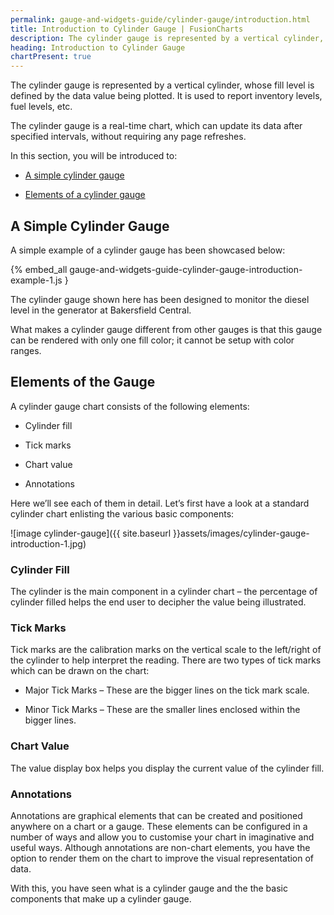 ```yaml
---
permalink: gauge-and-widgets-guide/cylinder-gauge/introduction.html
title: Introduction to Cylinder Gauge | FusionCharts
description: The cylinder gauge is represented by a vertical cylinder, whose fill level is defined by the data value being plotted.
heading: Introduction to Cylinder Gauge
chartPresent: true
---
```


The cylinder gauge is represented by a vertical cylinder, whose fill level is defined by the data value being plotted. It is used to report inventory levels, fuel levels, etc.

The cylinder gauge is a real-time chart, which can update its data after specified intervals, without requiring any page refreshes.

In this section, you will be introduced to:

* <a href="{{ site.baseurl }}gauge-and-widgets-guide/cylinder-gauge/introduction.html#a-simple-cylinder-gauge">A simple cylinder gauge</a>

* <a href="{{ site.baseurl }}gauge-and-widgets-guide/cylinder-gauge/introduction.html#elements-of-the-gauge">Elements of a cylinder gauge</a>

## A Simple Cylinder Gauge

A simple example of a cylinder gauge has been showcased below:

{% embed_all gauge-and-widgets-guide-cylinder-gauge-introduction-example-1.js }

The cylinder gauge shown here has been designed to monitor the diesel level in the generator at Bakersfield Central.

What makes a cylinder gauge different from other gauges is that this gauge can be rendered with only one fill color; it cannot be setup with color ranges.

## Elements of the Gauge

A cylinder gauge chart consists of the following elements:

* Cylinder fill

* Tick marks

* Chart value

* Annotations

Here we’ll see each of them in detail. Let’s first have a look at a standard cylinder chart enlisting the various basic components:

![image cylinder-gauge]({{ site.baseurl }}assets/images/cylinder-gauge-introduction-1.jpg)

### Cylinder Fill

The cylinder is the main component in a cylinder chart – the percentage of cylinder filled helps the end user to decipher the value being illustrated.

### Tick Marks

Tick marks are the calibration marks on the vertical scale to the left/right of the cylinder to help interpret the reading. There are two types of tick marks which can be drawn on the chart:

* Major Tick Marks – These are the bigger lines on the tick mark scale.

* Minor Tick Marks – These are the smaller lines enclosed within the bigger lines.

### Chart Value

The value display box helps you display the current value of the cylinder fill.

### Annotations

Annotations are graphical elements that can be created and positioned anywhere on a chart or a gauge. These elements can be configured in a number of ways and allow you to customise your chart in imaginative and useful ways. Although annotations are non-chart elements, you have the option to render them on the chart to improve the visual representation of data.

With this, you have seen what is a cylinder gauge and the the basic components that make up a cylinder gauge.
